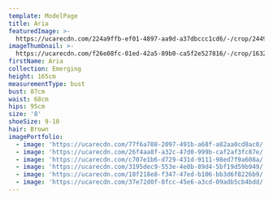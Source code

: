 ```yaml
---
template: ModelPage
title: Aria
featuredImage: >-
  https://ucarecdn.com/224a9ffb-ef01-4897-aa9d-a37dbccc1cd6/-/crop/2449x1190/0,10/-/preview/
imageThumbnail: >-
  https://ucarecdn.com/f26e08fc-01ed-42a5-89b0-ca5f2e527816/-/crop/1632x2230/0,0/-/preview/
firstName: Aria
collection: Emerging
height: 165cm
measurementType: bust
bust: 87cm
waist: 68cm
hips: 95cm
size: '8'
shoeSize: 9-10
hair: Brown
imagePortfolio:
  - image: 'https://ucarecdn.com/77f6a708-2097-491b-a68f-a82aa0cd8ac0/'
  - image: 'https://ucarecdn.com/26f4aa8f-a32c-47d0-999b-caf2af3fc87e/'
  - image: 'https://ucarecdn.com/c707e1b6-d729-431d-9111-98ed7f9a608a/'
  - image: 'https://ucarecdn.com/3195dec9-553e-4e8b-89d4-5bf19d59b949/'
  - image: 'https://ucarecdn.com/18f218e8-f347-47ed-b106-bb3d6f8226b9/'
  - image: 'https://ucarecdn.com/37e72d0f-8fcc-45e6-a3cd-09adb5cb4bdd/'
---
```


